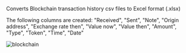 Converts Blockchain transaction history csv files to Excel format (.xlsx)

The following columns are created:
"Received", "Sent", "Note", "Origin address", "Exchange rate then", "Value now", "Value then", "Amount", "Type", "Token", "Time", "Date"

![blockchain](https://user-images.githubusercontent.com/92279236/137325269-a9e2bd01-43f1-4d8f-9ade-823c197c76b8.png)

